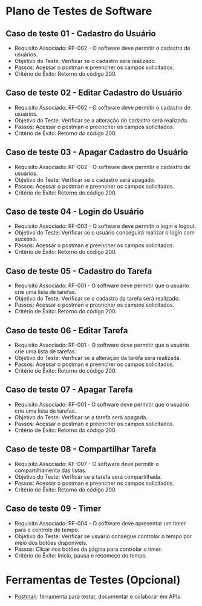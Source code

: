 # Plano de Testes de Software

## Caso de teste 01 - Cadastro do Usuário

- Requisito Associado: RF-002 - O software deve permitir o cadastro de usuários.
- Objetivo do Teste: Verificar se o cadastro será realizado.
- Passos: Acessar o postman e preencher os campos solicitados.
- Critério de Êxito: Retorno do código 200.

## Caso de teste 02 - Editar Cadastro do Usuário

- Requisito Associado: RF-002 - O software deve permitir o cadastro de usuários.
- Objetivo do Teste: Verificar se a alteração do cadastro será realizada.
- Passos: Acessar o postman e preencher os campos solicitados.
- Critério de Êxito: Retorno do código 200.

## Caso de teste 03 - Apagar Cadastro do Usuário

- Requisito Associado: RF-002 - O software deve permitir o cadastro de usuários.
- Objetivo do Teste: Verificar se o cadastro será apagado.
- Passos: Acessar o postman e preencher os campos solicitados.
- Critério de Êxito: Retorno do código 200.

## Caso de teste 04 - Login do Usuário

- Requisito Associado: RF-003 - O software deve permitir o login e logout.
- Objetivo do Teste: Verificar se o usuário conseguirá realizar o login com sucesso.
- Passos: Acessar o postman e preencher os campos solicitados.
- Critério de Êxito: Retorno do código 200.

## Caso de teste 05 - Cadastro do Tarefa

- Requisito Associado: RF-001 - O software deve permitir que o usuário crie uma lista de tarefas.
- Objetivo do Teste: Verificar se o cadastro da tarefa será realizado.
- Passos: Acessar o postman e preencher os campos solicitados.
- Critério de Êxito: Retorno do código 200.

## Caso de teste 06 - Editar Tarefa

- Requisito Associado: RF-001 - O software deve permitir que o usuário crie uma lista de tarefas.
- Objetivo do Teste: Verificar se a alteração da tarefa será realizada.
- Passos: Acessar o postman e preencher os campos solicitados.
- Critério de Êxito: Retorno do código 200.

## Caso de teste 07 - Apagar Tarefa

- Requisito Associado: RF-001 - O software deve permitir que o usuário crie uma lista de tarefas.
- Objetivo do Teste: Verificar se a tarefa será apagada.
- Passos: Acessar o postman e preencher os campos solicitados.
- Critério de Êxito: Retorno do código 200.

## Caso de teste 08 - Compartilhar Tarefa

- Requisito Associado: RF-007 - O software deve permitir o compartilhamento das listas.
- Objetivo do Teste: Verificar se a tarefa será compartilhada.
- Passos: Acessar o postman e preencher os campos solicitados.
- Critério de Êxito: Retorno do código 200.

## Caso de teste 09 - Timer

- Requisito Associado: RF-004 - O software deve apresentar um timer para o controle de tempo. 
- Objetivo do Teste: Verificar se usuário consegue controlar o tempo por meio dos botões disponíveis.
- Passos: Clicar nos botões da página para controlar o timer.
- Critério de Êxito: Início, pausa e recomeço do tempo. 
 
# Ferramentas de Testes (Opcional)

- [Postman](https://www.postman.com/): ferramenta para testar, documentar e colaborar em APIs.
